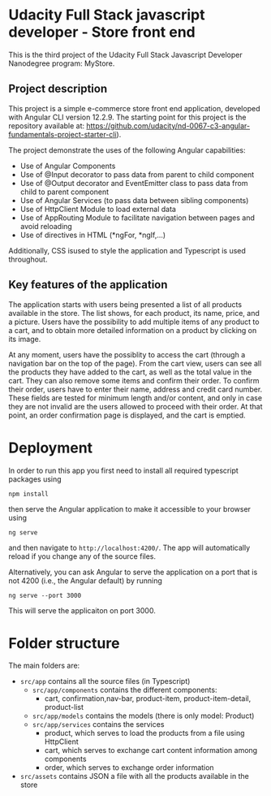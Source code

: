 #  Udacity Full Stack javascript developer - Store front end

This is the third project of the Udacity Full Stack Javascript Developer Nanodegree program: MyStore.

## Project description

This project is a simple e-commerce store front end application, developed with Angular CLI version 12.2.9. The starting point for this project is the repository available at: https://github.com/udacity/nd-0067-c3-angular-fundamentals-project-starter-cli).

The project demonstrate the uses of the following Angular capabilities:
* Use of Angular Components
* Use of @Input decorator to pass data from parent to child component
* Use of @Output decorator and EventEmitter class to pass data from child to parent component
* Use of Angular Services (to pass data between sibling components)
* Use of HttpClient Module to load external data
* Use of AppRouting Module to facilitate navigation between pages and avoid reloading
* Use of directives in HTML (*ngFor, *ngIf,...)

Additionally, CSS isused to style the application and Typescript is used throughout.

## Key features of the application

The application starts with users being presented a list of all products available in the store. The list shows, for each product, its name, price, and a picture. Users have the possibility to add multiple items of any product to a cart, and to obtain more detailed information on a product by clicking on its image.

At any moment, users have the possiblity to access the cart (through a navigation bar on the top of the page). From the cart view, users can see all the products they have added to the cart, as well as the total value in the cart. They can also remove some items and confirm their order. To confirm their order, users have to enter their name, address and credit card number. These fields are tested for minimum length and/or content, and only in case they are not invalid are the users allowed to proceed with their order. At that point, an order confirmation page is displayed, and the cart is emptied. 


# Deployment

In order to run this app you first need to install all required typescript packages using
```
npm install
```
then serve the Angular application to make it accessible to your browser using
```
ng serve
```
and then navigate to `http://localhost:4200/`. The app will automatically reload if you change any of the source files.

Alternatively, you can ask Angular to serve the application on a port that is not 4200 (i.e., the Angular default) by running
```
ng serve --port 3000
```
This will serve the applicaiton on port 3000.

# Folder structure

The main folders are:
* `src/app` contains all the source files (in Typescript)
  * `src/app/components` contains the different components:
    *  cart, confirmation,nav-bar, product-item, product-item-detail, product-list
  * `src/app/models` contains the models (there is only model: Product)
  * `src/app/services` contains the services
    * product, which serves to load the products from a file using HttpClient
    * cart, which serves to exchange cart content information among components
    * order, which serves to exchange order information
* `src/assets` contains JSON a file with all the products available in the store

